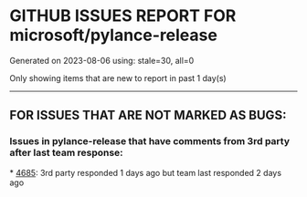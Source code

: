 
# GITHUB ISSUES REPORT FOR microsoft/pylance-release


Generated on 2023-08-06 using: stale=30, all=0


Only showing items that are new to report in past 1 day(s)


---

## FOR ISSUES THAT ARE NOT MARKED AS BUGS:


### Issues in pylance-release that have comments from 3rd party after last team response:


\* [4685](https://github.com/microsoft/pylance-release/issues/4685 "Lint Server crashing on Jupyter Notebook Cell Deletion"): 3rd party responded 1 days ago but team last responded 2 days ago
